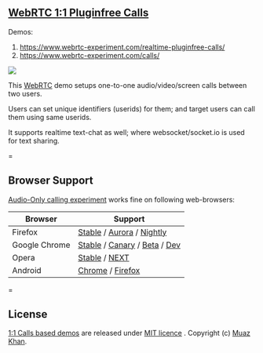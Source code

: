 ﻿## [WebRTC 1:1 Pluginfree Calls](https://github.com/muaz-khan/WebRTC-Experiment/tree/master/realtime-pluginfree-calls)

Demos:

1. https://www.webrtc-experiment.com/realtime-pluginfree-calls/
2. https://www.webrtc-experiment.com/calls/

<img src="https://cdn.webrtc-experiment.com/images/WebRTC-plugin-free-calls.png" />

This [WebRTC](https://www.webrtc-experiment.com/) demo setups one-to-one audio/video/screen calls between two users.

Users can set unique identifiers (userids) for them; and target users can call them using same userids.

It supports realtime text-chat as well; where websocket/socket.io is used for text sharing.

=

## Browser Support

[Audio-Only calling experiment](https://www.webrtc-experiment.com/calls/) works fine on following web-browsers:

| Browser        | Support           |
| ------------- |-------------|
| Firefox | [Stable](http://www.mozilla.org/en-US/firefox/new/) / [Aurora](http://www.mozilla.org/en-US/firefox/aurora/) / [Nightly](http://nightly.mozilla.org/) |
| Google Chrome | [Stable](https://www.google.com/intl/en_uk/chrome/browser/) / [Canary](https://www.google.com/intl/en/chrome/browser/canary.html) / [Beta](https://www.google.com/intl/en/chrome/browser/beta.html) / [Dev](https://www.google.com/intl/en/chrome/browser/index.html?extra=devchannel#eula) |
| Opera | [Stable](http://www.opera.com/) / [NEXT](http://www.opera.com/computer/next)  |
| Android | [Chrome](https://play.google.com/store/apps/details?id=com.chrome.beta&hl=en) / [Firefox](https://play.google.com/store/apps/details?id=org.mozilla.firefox) |

=

## License

[1:1 Calls based demos](https://github.com/muaz-khan/WebRTC-Experiment/tree/master/realtime-pluginfree-calls) are released under [MIT licence](https://www.webrtc-experiment.com/licence/) . Copyright (c) [Muaz Khan](https://plus.google.com/+MuazKhan).
